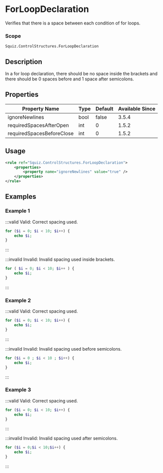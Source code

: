 # ForLoopDeclaration

Verifies that there is a space between each condition of for loops.

### Scope

`Squiz.ControlStructures.ForLoopDeclaration`

## Description

In a for loop declaration, there should be no space inside the brackets and there should be 0 spaces before and 1 space after semicolons.

## Properties

| Property Name             | Type | Default | Available Since |
| ------------------------- | ---- | ------- | --------------- |
| ignoreNewlines            | bool | false   | 3.5.4           |
| requiredSpacesAfterOpen   | int  | 0       | 1.5.2           |
| requiredSpacesBeforeClose | int  | 0       | 1.5.2           |

## Usage

```xml
<rule ref="Squiz.ControlStructures.ForLoopDeclaration">
    <properties>
        <property name="ignoreNewlines" value="true" />
    </properties>
</rule>
```

## Examples

### Example 1

:::valid Valid: Correct spacing used.
```php
for ($i = 0; $i < 10; $i++) {
    echo $i;
}
```
:::

:::invalid Invalid: Invalid spacing used inside brackets.
```php
for ( $i = 0; $i < 10; $i++ ) {
    echo $i;
}
```
:::

### Example 2

:::valid Valid: Correct spacing used.
```php
for ($i = 0; $i < 10; $i++) {
    echo $i;
}
```
:::

:::invalid Invalid: Invalid spacing used before semicolons.
```php
for ($i = 0 ; $i < 10 ; $i++) {
    echo $i;
}
```
:::

### Example 3

:::valid Valid: Correct spacing used.
```php
for ($i = 0; $i < 10; $i++) {
    echo $i;
}
```
:::

:::invalid Invalid: Invalid spacing used after semicolons.
```php
for ($i = 0;$i < 10;$i++) {
    echo $i;
}
```
:::